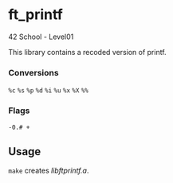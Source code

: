 # ft_printf
42 School - Level01

This library contains a recoded version of printf.

### Conversions
`%c` `%s` `%p` `%d` `%i` `%u` `%x` `%X` `%%`

### Flags
`-0.# +`

## Usage

`make` creates _libftprintf.a_.
